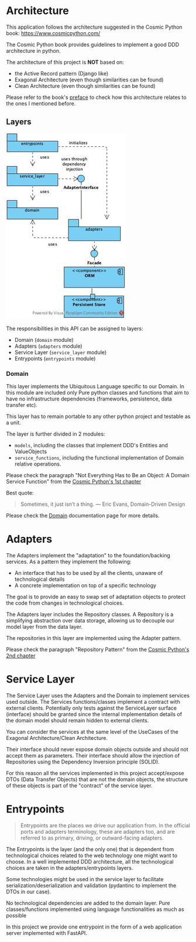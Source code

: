 [architecture.layers]: architecture.layers.jpg "architecture.layers Architecture Layers"
# Architecture

This application follows the architecture suggested in 
the Cosmic Python book: https://www.cosmicpython.com/

The Cosmic Python book provides guidelines to implement
a good DDD architecture in python.

The architecture of this project is **NOT** based on:
* the Active Record pattern (Django like)
* Exagonal Architecture (even though similarities can be found)
* Clean Architecture (even though similarities can be found)

Please refer to the book's [preface](https://www.cosmicpython.com/book/preface.html) 
to check how this architecture relates to the ones I mentioned before.

## Layers
![Architecture Layers][architecture.layers]

The responsibilities in this API can be assigned to layers:
* Domain (`domain` module)
* Adapters (`adapters` module)
* Service Layer (`service_layer` module)
* Entrypoints (`entrypoints` module)


### Domain
This layer implements the Ubiquitous Language specific to our Domain.
In this module are included only Pure python classes and functions that aim to have
no infrastructure dependencies (frameworks, persistence, data transfer etc).

This layer has to remain portable to any other python project and testable as 
a unit.

The layer is further divided in 2 modules:
* `models`, including the classes that implement DDD's Entities and ValueObjects
* `service_functions`, including the functional implementation of Domain relative operations.

Please check the paragraph "Not Everything Has to Be an Object: A Domain Service Function" from the
[Cosmic Python's 1st chapter](https://www.cosmicpython.com/book/chapter_01_domain_model.html)

Best quote:
> Sometimes, it just isn’t a thing. — Eric Evans, Domain-Driven Design

Please check the [Domain](../domain/docs/README.md) documentation page for more details. 


# Adapters
The Adapters implement the "adaptation" to the foundation/backing services.
As a pattern they implement the following:
* An interface that has to be used by all the clients, unaware of technological details
* A concrete implementation on top of a specific technology

The goal is to provide an easy to swap set of adaptation objects to protect
the code from changes in technological choices.
 
The Adapters layer includes the Repository classes. 
A Repository is a simplifying abstraction over data storage, 
allowing us to decouple our model layer from the data layer.

The repositories in this layer are implemented using the Adapter pattern.

Please check the paragraph "Repository Pattern" from the
[Cosmic Python's 2nd chapter](https://www.cosmicpython.com/book/chapter_02_repository.html)

<!-- > Please check the [Adapters](../adapters/docs/README.md) documentation page for more details. </-->



# Service Layer
The Service Layer uses the Adapters and the Domain to implement services used outside.
The Services functions/classes implement a contract with external clients. Potentially only
tests against the ServiceLayer surface (interface) should be granted since the internal implementation
details of the domain model should remain hidden to external clients.

You can consider the services at the same level of the UseCases of the Exagonal Architecture/Clean Architecture.

Their interface should never expose domain objects outside and should not accept them as parameters.
Their interface should allow the injection of Repositories using the Dependency Inversion principle (SOLID).

For this reason all the services implemented in this project accept/expose DTOs (Data Transfer Objects) that
are not the domain objects, the structure of these objects is part of the "contract" of the service layer.


# Entrypoints

> Entrypoints are the places we drive our application from. In the official ports and adapters terminology, 
> these are adapters too, and are referred to as primary, driving, or outward-facing adapters.

The Entrypoints is the layer (and the only one) that is dependent from technological choices related
to the web technology one might want to choose.
In a well implemented DDD architecture, all the technological choices are taken in the adapters/entrypoints
layers.

Some technologies might be used in the service layer to facilitate serialization/deserialization and
validation (pydantinc to implement the DTOs in our case).

No technological dependencies are added to the domain layer. Pure classes/functions implemented
using language functionalities as much as possible

In this project we provide one entrypoint in the form of a web application server implemented 
with FastAPI.

<!-- >Please check the [Entrypoints](../entrypoints/docs/README.md) documentation for more details </-->
